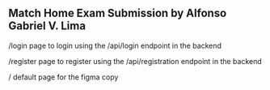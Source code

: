 <h2>Match Home Exam Submission by Alfonso Gabriel V. Lima</h2>

/login page to login using the /api/login endpoint in the backend

/register page to register using the /api/registration endpoint in the backend

/ default page for the figma copy
